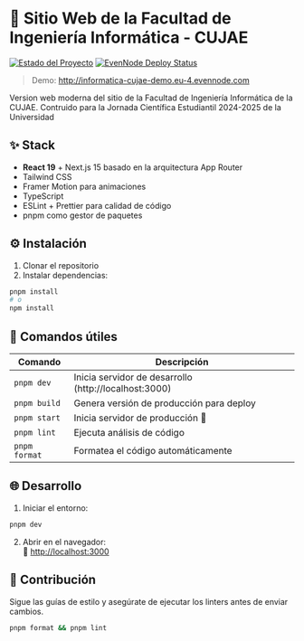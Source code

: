 # 🚀 Sitio Web de la Facultad de Ingeniería Informática - CUJAE

[![Estado del Proyecto](https://img.shields.io/badge/Estado-_En_Desarrollo-orange?style=for-the-badge&logo=git&logoColor=white)](https://github.com/rodnye/inf-cujae-website)
[![EvenNode Deploy Status](https://img.shields.io/github/actions/workflow/status/rodnye/inf-cujae-website/evennode.yml?label=EvenNode%20Host&style=for-the-badge&logo=icloud&logoColor=white)](https://github.com/rodnye/inf-cujae-website/actions/workflows/evennode.yml)

> Demo: http://informatica-cujae-demo.eu-4.evennode.com

Version web moderna del sitio de la Facultad de Ingeniería Informática de la CUJAE. Contruido para la Jornada Científica Estudiantil 2024-2025 de la Universidad

## ✨ Stack

- **React 19** + Next.js 15 basado en la arquitectura App Router
- Tailwind CSS
- Framer Motion para animaciones
- TypeScript
- ESLint + Prettier para calidad de código
- pnpm como gestor de paquetes

## ⚙️ Instalación

1. Clonar el repositorio
2. Instalar dependencias:

```bash
pnpm install
# o
npm install
```

## 🚦 Comandos útiles

| Comando       | Descripción                                           |
| ------------- | ----------------------------------------------------- |
| `pnpm dev`    | Inicia servidor de desarrollo (http://localhost:3000) |
| `pnpm build`  | Genera versión de producción para deploy              |
| `pnpm start`  | Inicia servidor de producción 🚀                      |
| `pnpm lint`   | Ejecuta análisis de código                            |
| `pnpm format` | Formatea el código automáticamente                    |

## 🌐 Desarrollo

1. Iniciar el entorno:

```bash
pnpm dev
```

2. Abrir en el navegador:  
   🔗 [http://localhost:3000](http://localhost:3000)

## 🤝 Contribución

Sigue las guías de estilo y asegúrate de ejecutar los linters antes de enviar cambios.

```bash
pnpm format && pnpm lint
```
